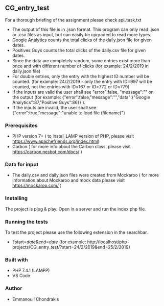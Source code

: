 ## CG_entry_test

For a thorough briefing of the assignment please check api_task.txt <br/>

* The output of this file is in .json format. This program can only read .json or .csv files as input, but can easily be upgraded to read more types.
* Google Analytics counts the total clicks of the daily.json file for given dates.
* Positives Guys counts the total clicks of the daily.csv file for given dates.
* Since the data are completely random, some entries exist more than once and with different number of clicks (for example: 24/2/2019 in daily.json file)
* For double entries, only the entry with the highest ID number will be counted. (for example: 24/2/2019 - only the entry with ID=997 will be counted, not the entries with ID=167 or ID=772 or ID=779)
* If the inputs are valid the user shall see "error":false, "message":"" on the output (for example: {"error":false,"message":"","data":{"Google Analytics":87,"Positive Guys":86}} ).
* If the inputs are invalid, the user shall see {"error":true,"message":"unable to load file (filename)"}

### Prerequisites

* PHP version 7+ ( to install LAMP version of PHP, please visit https://www.apachefriends.org/index.html)
* Carbon  ( for more info about the Carbon class, please visit https://carbon.nesbot.com/docs/ )

###  Data for input

* The daily.csv and daily.json files were created from Mockaroo ( for more information about Mockaroo and mock data please visit https://mockaroo.com/ )

### Installing

The project is plug & play. Open in a server and run the index.php file.

### Running the tests

To test the project please use the following extension in the searchbar.

* ?start=*date*&end=*date* (for example:  http://localhost/php-projects/CG_entry_test/?start=24/2/2019&end=25/2/2019)

### Built with

* PHP 7.4.1 (LAMPP)
* VS Code


### Author

* Emmanouil Chondrakis

